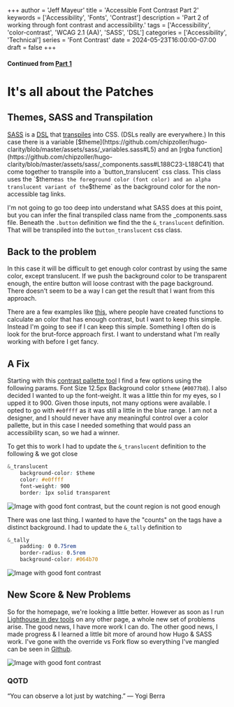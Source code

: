 +++
author = 'Jeff Mayeur'
title = 'Accessible Font Contrast Part 2'
keywords = ['Accessibility', 'Fonts', 'Contrast']
description = 'Part 2 of working through font contrast and accessibility.'
tags = ['Accessibility', 'color-contrast', 'WCAG 2.1 (AA)', 'SASS', 'DSL']
categories = ['Accessibility', 'Technical']
series = 'Font Contrast'
date = 2024-05-23T16:00:00-07:00
draft = false
+++


#### Continued from [Part 1](/posts/05-2024/accessibile-font-contrast-part-1/)

# It's all about the Patches

## Themes, SASS and Transpilation
[SASS](https://sass-lang.com) is a [DSL](https://martinfowler.com/dsl.html) that [transpiles](https://shadowsmith.com/thoughts/setting-up-a-sass-scss-transpiler) into CSS. (DSLs really are everywhere.) In this case there is a variable [$theme](https://github.com/chipzoller/hugo-clarity/blob/master/assets/sass/_variables.sass#L5) and an [rgba function](https://github.com/chipzoller/hugo-clarity/blob/master/assets/sass/_components.sass#L188C23-L188C41) that come together to transpile into a `button_translucent` css class. This class uses the `$theme` as the foreground color (font color) and an alpha translucent variant of the `$theme` as the background color for the non-accessible tag links.

I'm not going to go too deep into understand what SASS does at this point, but you can infer the final transpiled class name from the _components.sass file. Beneath the `.button` definition we find the the `&_translucent` definition. That will be transpiled into the `button_translucent` css class.

## Back to the problem
In this case it will be difficult to get enough color contrast by using the same color, except translucent. If we push the background color to be transparent enough, the entire button will loose contrast with the page background. There doesn't seem to be a way I can get the result that I want from this approach. 

There are a few examples like [this](https://github.com/jhogue/automated-a11y-sass/blob/master/a11y-color.scss), where people have created functions to calculate an color that has enough contrast, but I want to keep this simple. Instead I'm going to see if I can keep this simple. Something I often do is look for the brut-force approach first. I want to understand what I'm really working with before I get fancy.

## A Fix
Starting with this [contrast pallette tool](http://colorsafe.co) I find a few options using the following params. Font Size 12.5px Background color `$theme` (`#0077b8`). I also decided I wanted to up the font-weight. It was a little thin for my eyes, so I upped it to 900. Given those inputs, not many options were available. I opted to go with `#e0ffff` as it was still a little in the blue range. I am not a designer, and I should never have any meaningful control over a color pallette, but in this case I needed something that would pass an accessibility scan, so we had a winner.

To get this to work I had to update the `&_translucent` definition to the following & we got close
```css
&_translucent
    background-color: $theme
    color: #e0ffff
    font-weight: 900
    border: 1px solid transparent
```
![Image with good font contrast, but the count region is not good enough](/images/accessibility-contrast/contrast-close.png)

There was one last thing. I wanted to have the "counts" on the tags have a distinct background. I had to update the `&_tally` definition to
```css
&_tally
    padding: 0 0.75rem
    border-radius: 0.5rem
    background-color: #064b70
```
![Image with good font contrast](/images/accessibility-contrast/contrast-okay.png)

## New Score & New Problems
So for the homepage, we're looking a little better. However as soon as I run [Lighthouse in dev tools](https://developer.chrome.com/docs/lighthouse/overview) on any other page, a whole new set of problems arise. The good news, I have more work I can do. The other good news, I made progress & I learned a little bit more of around how Hugo & SASS work. I've gone with the override vs Fork flow so everything I've mangled can be seen in [Github](https://github.com/jmayeur/i-guess-that-works/tree/main/assets/sass).

![Image with good font contrast](/images/accessibility-contrast/new-score.png)

### QOTD
“You can observe a lot just by watching.”
― Yogi Berra